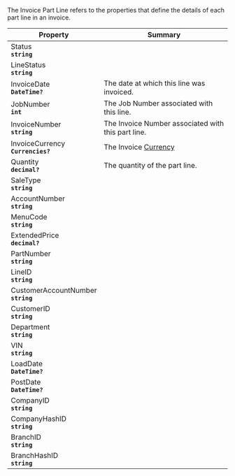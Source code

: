 
The Invoice Part Line refers to the properties that define the details of each part line in an invoice.

| Property | Summary |
|----------|---------|
| Status <div><strong>``string``</strong></div> |  |
| LineStatus <div><strong>``string``</strong></div> |  |
| InvoiceDate <div><strong>``DateTime?``</strong></div> | The date at which this line was invoiced. |
| JobNumber <div><strong>``int``</strong></div> | The Job Number associated with this line. |
| InvoiceNumber <div><strong>``string``</strong></div> | The Invoice Number associated with this part line. |
| InvoiceCurrency <div><strong>``Currencies?``</strong></div> | The Invoice [Currency](/generated/Models/Enums/Currencies.html) |
| Quantity <div><strong>``decimal?``</strong></div> | The quantity of the part line. |
| SaleType <div><strong>``string``</strong></div> |  |
| AccountNumber <div><strong>``string``</strong></div> |  |
| MenuCode <div><strong>``string``</strong></div> |  |
| ExtendedPrice <div><strong>``decimal?``</strong></div> |  |
| PartNumber <div><strong>``string``</strong></div> |  |
| LineID <div><strong>``string``</strong></div> |  |
| CustomerAccountNumber <div><strong>``string``</strong></div> |  |
| CustomerID <div><strong>``string``</strong></div> |  |
| Department <div><strong>``string``</strong></div> |  |
| VIN <div><strong>``string``</strong></div> |  |
| LoadDate <div><strong>``DateTime?``</strong></div> |  |
| PostDate <div><strong>``DateTime?``</strong></div> |  |
| CompanyID <div><strong>``string``</strong></div> |  |
| CompanyHashID <div><strong>``string``</strong></div> |  |
| BranchID <div><strong>``string``</strong></div> |  |
| BranchHashID <div><strong>``string``</strong></div> |  |
